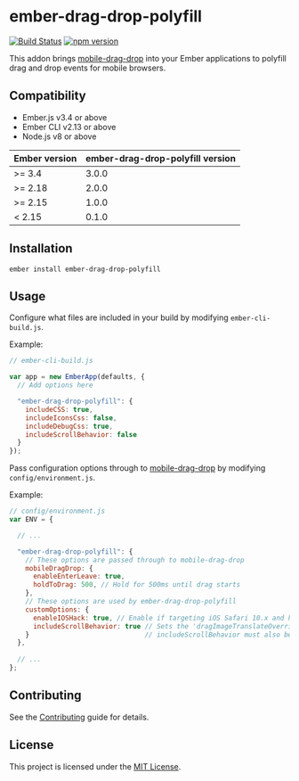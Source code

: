 ember-drag-drop-polyfill
==============================================================================

[![Build Status](https://travis-ci.org/aboveproperty/ember-drag-drop-polyfill.svg?branch=master)](https://travis-ci.org/aboveproperty/ember-drag-drop-polyfill)
[![npm version](https://badge.fury.io/js/ember-drag-drop-polyfill.svg)](http://badge.fury.io/js/ember-drag-drop-polyfill)

This addon brings [mobile-drag-drop](https://github.com/timruffles/mobile-drag-drop) into your Ember applications to polyfill drag and drop events for mobile browsers.

Compatibility
------------------------------------------------------------------------------

* Ember.js v3.4 or above
* Ember CLI v2.13 or above
* Node.js v8 or above

| Ember version | ember-drag-drop-polyfill version |
|---------------|----------------------------------|
| \>= 3.4       | 3.0.0                            |
| \>= 2.18      | 2.0.0                            |
| \>= 2.15      | 1.0.0                            |
| < 2.15        | 0.1.0                            |

Installation
------------------------------------------------------------------------------

```
ember install ember-drag-drop-polyfill
```

Usage
------------------------------------------------------------------------------

Configure what files are included in your build by modifying `ember-cli-build.js`.

Example:
```javascript
// ember-cli-build.js

var app = new EmberApp(defaults, {
  // Add options here

  "ember-drag-drop-polyfill": {
    includeCSS: true,
    includeIconsCss: false,
    includeDebugCss: true,
    includeScrollBehavior: false
  }
});
```

Pass configuration options through to [mobile-drag-drop](https://github.com/timruffles/mobile-drag-drop) by modifying `config/environment.js`.

Example:
```javascript
// config/environment.js 
var ENV = {

  // ...

  "ember-drag-drop-polyfill": {
    // These options are passed through to mobile-drag-drop
    mobileDragDrop: {
      enableEnterLeave: true,
      holdToDrag: 500, // Hold for 500ms until drag starts
    },
    // These options are used by ember-drag-drop-polyfill
    customOptions: {
      enableIOSHack: true, // Enable if targeting iOS Safari 10.x and higher, see https://github.com/timruffles/mobile-drag-drop/issues/77
      includeScrollBehavior: true // Sets the 'dragImageTranslateOverride' option in mobile-drag-drop with the scroll behavior imported from the includeScrollBehavior option in ember-cli-build.js.
    }                             // includeScrollBehavior must also be true in ember-cli-build.js to enable this
  },
  
  // ...
};
```

Contributing
------------------------------------------------------------------------------

See the [Contributing](CONTRIBUTING.md) guide for details.


License
------------------------------------------------------------------------------

This project is licensed under the [MIT License](LICENSE.md).
